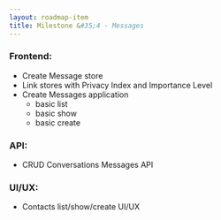 ```yaml
---
layout: roadmap-item
title: Milestone &#35;4 - Messages
---
```


### Frontend:

* Create Message store
* Link stores with Privacy Index and Importance Level
* Create Messages application
    * basic list
    * basic show
    * basic create

### API:

* CRUD Conversations Messages API

### UI/UX:

* Contacts list/show/create UI/UX

